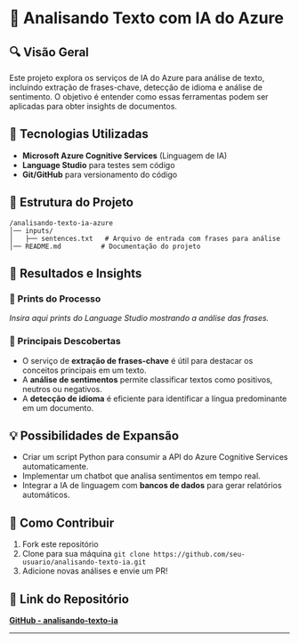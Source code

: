 # 🤖 Analisando Texto com IA do Azure

## 🔍 Visão Geral
Este projeto explora os serviços de IA do Azure para análise de texto, incluindo extração de frases-chave, detecção de idioma e análise de sentimento. O objetivo é entender como essas ferramentas podem ser aplicadas para obter insights de documentos.

## 🔧 Tecnologias Utilizadas
- **Microsoft Azure Cognitive Services** (Linguagem de IA)
- **Language Studio** para testes sem código
- **Git/GitHub** para versionamento do código

## 📂 Estrutura do Projeto
```
/analisando-texto-ia-azure
│── inputs/
│   ├── sentences.txt   # Arquivo de entrada com frases para análise
│── README.md          # Documentação do projeto
```

## 🌟 Resultados e Insights
### 📃 Prints do Processo
*Insira aqui prints do Language Studio mostrando a análise das frases.*

### 🔮 Principais Descobertas
- O serviço de **extração de frases-chave** é útil para destacar os conceitos principais em um texto.
- A **análise de sentimentos** permite classificar textos como positivos, neutros ou negativos.
- A **detecção de idioma** é eficiente para identificar a língua predominante em um documento.

## 💡 Possibilidades de Expansão
- Criar um script Python para consumir a API do Azure Cognitive Services automaticamente.
- Implementar um chatbot que analisa sentimentos em tempo real.
- Integrar a IA de linguagem com **bancos de dados** para gerar relatórios automáticos.

## 💪 Como Contribuir
1. Fork este repositório
2. Clone para sua máquina `git clone https://github.com/seu-usuario/analisando-texto-ia.git`
3. Adicione novas análises e envie um PR!

## 🌟 Link do Repositório
[**GitHub - analisando-texto-ia**](https://github.com/seu-usuario/analisando-texto-ia)

---

